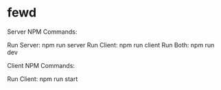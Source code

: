 # fewd

Server NPM Commands:

Run Server: npm run server
Run Client: npm run client
Run Both: npm run dev

Client NPM Commands:

Run Client: npm run start
